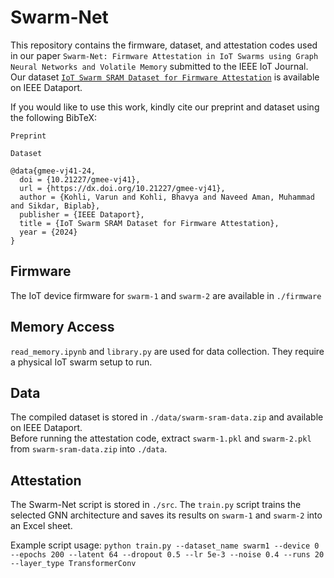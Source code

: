 # Swarm-Net
This repository contains the firmware, dataset, and attestation codes used in our paper `Swarm-Net: Firmware Attestation in IoT Swarms using Graph Neural Networks and Volatile Memory` submitted to the IEEE IoT Journal. Our dataset [`IoT Swarm SRAM Dataset for Firmware Attestation`](https://dx.doi.org/10.21227/gmee-vj41) is available on IEEE Dataport. 

If you would like to use this work, kindly cite our preprint and dataset using the following BibTeX:

`Preprint`

`Dataset`

```\
@data{gmee-vj41-24,
  doi = {10.21227/gmee-vj41},
  url = {https://dx.doi.org/10.21227/gmee-vj41},
  author = {Kohli, Varun and Kohli, Bhavya and Naveed Aman, Muhammad and Sikdar, Biplab},
  publisher = {IEEE Dataport},
  title = {IoT Swarm SRAM Dataset for Firmware Attestation},
  year = {2024}
}
```

## Firmware
The IoT device firmware for `swarm-1` and `swarm-2` are available in `./firmware`

## Memory Access
`read_memory.ipynb` and `library.py` are used for data collection. They require a physical IoT swarm setup to run. 

## Data
The compiled dataset is stored in `./data/swarm-sram-data.zip` and available on IEEE Dataport.\
Before running the attestation code, extract `swarm-1.pkl` and `swarm-2.pkl` from `swarm-sram-data.zip` into `./data`. 

## Attestation

The Swarm-Net script is stored in `./src`. The `train.py` script trains the selected GNN architecture and saves its results on `swarm-1` and `swarm-2` into an Excel sheet.

Example script usage: `python train.py --dataset_name swarm1 --device 0 --epochs 200 --latent 64 --dropout 0.5 --lr 5e-3 --noise 0.4 --runs 20 --layer_type TransformerConv`



